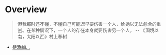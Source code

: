 # Overview
> 但我那时还不懂，不懂自己可能迟早要伤害一个人，给她以无法愈合的重创。在某种情况下，一个人的存在本身就要伤害另一个人。 -- 《国境以南，太阳以西》村上春树

+ [待添加...](/miscellaneous/)
